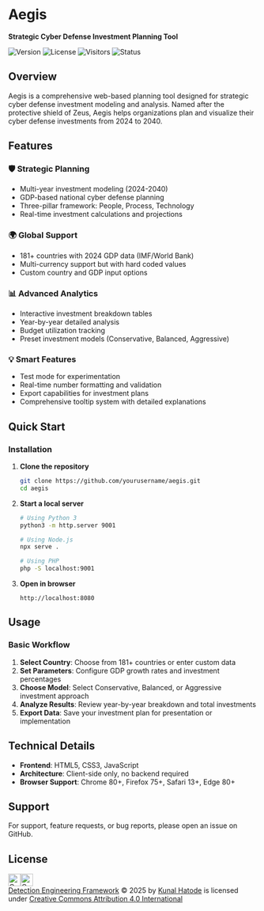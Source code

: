 # Aegis
**Strategic Cyber Defense Investment Planning Tool**

![Version](https://img.shields.io/badge/version-0.7.1-blue.svg)
![License](https://img.shields.io/badge/license-CC%20BY%204.0-green.svg)
![Visitors](https://api.visitorbadge.io/api/visitors?path=https%3A%2F%2Fgithub.com%2FKe0xes%2FAegis&countColor=%2337d67a&style=flat)
![Status](https://img.shields.io/badge/status-Beta-orange.svg)

## Overview

Aegis is a comprehensive web-based planning tool designed for strategic cyber defense investment modeling and analysis. Named after the protective shield of Zeus, Aegis helps organizations plan and visualize their cyber defense investments from 2024 to 2040.

## Features

### 🛡️ **Strategic Planning**
- Multi-year investment modeling (2024-2040)
- GDP-based national cyber defense planning
- Three-pillar framework: People, Process, Technology
- Real-time investment calculations and projections

### 🌍 **Global Support**
- 181+ countries with 2024 GDP data (IMF/World Bank)
- Multi-currency support but with hard coded values
- Custom country and GDP input options

### 📊 **Advanced Analytics**
- Interactive investment breakdown tables
- Year-by-year detailed analysis
- Budget utilization tracking
- Preset investment models (Conservative, Balanced, Aggressive)

### 💡 **Smart Features**
- Test mode for experimentation
- Real-time number formatting and validation
- Export capabilities for investment plans
- Comprehensive tooltip system with detailed explanations

## Quick Start

### Installation

1. **Clone the repository**
   ```bash
   git clone https://github.com/yourusername/aegis.git
   cd aegis
   ```

2. **Start a local server**
   ```bash
   # Using Python 3
   python3 -m http.server 9001
   
   # Using Node.js
   npx serve .
   
   # Using PHP
   php -S localhost:9001
   ```

3. **Open in browser**
   ```
   http://localhost:8080
   ```

## Usage

### Basic Workflow

1. **Select Country**: Choose from 181+ countries or enter custom data
2. **Set Parameters**: Configure GDP growth rates and investment percentages
3. **Choose Model**: Select Conservative, Balanced, or Aggressive investment approach
4. **Analyze Results**: Review year-by-year breakdown and total investments
5. **Export Data**: Save your investment plan for presentation or implementation

## Technical Details

- **Frontend**: HTML5, CSS3, JavaScript
- **Architecture**: Client-side only, no backend required
- **Browser Support**: Chrome 80+, Firefox 75+, Safari 13+, Edge 80+

## Support

For support, feature requests, or bug reports, please open an issue on GitHub.

## License

<img src="https://mirrors.creativecommons.org/presskit/icons/cc.svg" alt="Creative Commons By" width="25" height="25"><img src="https://mirrors.creativecommons.org/presskit/icons/by.svg" alt="Creative Commons By" width="25" height="25"> <br>
<a href="https://github.com/Ke0xes/Detection-Engineering-Framework">Detection Engineering Framework</a> © 2025 by <a href="https://kunal.hatode.com">Kunal Hatode</a> is licensed under <a href="https://creativecommons.org/licenses/by/4.0/">Creative Commons Attribution 4.0 International</a>
